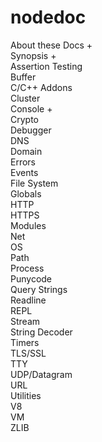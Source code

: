 # nodedoc

About these Docs +<br>
Synopsis +<br>
Assertion Testing<br>
Buffer<br>
C/C++ Addons<br>
Cluster<br>
Console +<br>
Crypto<br>
Debugger<br>
DNS<br>
Domain<br>
Errors<br>
Events<br>
File System<br>
Globals<br>
HTTP<br>
HTTPS<br>
Modules<br>
Net<br>
OS<br>
Path<br>
Process<br>
Punycode<br>
Query Strings<br>
Readline<br>
REPL<br>
Stream<br>
String Decoder<br>
Timers<br>
TLS/SSL<br>
TTY<br>
UDP/Datagram<br>
URL<br>
Utilities<br>
V8<br>
VM<br>
ZLIB<br>
